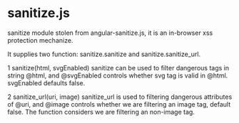 # sanitize.js
sanitize module stolen from angular-sanitize.js,  it is an in-browser xss protection mechanize.

It supplies two function: sanitize.sanitize and sanitize.sanitize_url.

1 sanitize(html, svgEnabled)
sanitize can be used to filter dangerous tags in string @html,  and @svgEnabled controls whether svg tag is valid in @html. svgEnabled defaults false.

2 sanitize_url(uri, image)
sanitize_url is used to filtering dangerous attributes of @uri,  and @image controls whether we are filtering an image tag,  default false.  The function considers we are filtering an non-image tag.
